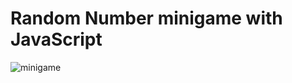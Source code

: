 # Random Number minigame with JavaScript
![minigame](https://github.com/leonardomenezes7/RandomNumberMinigame/assets/145611761/d14eeb1e-e7cf-4275-b5ff-2e1610d8aa1e)
